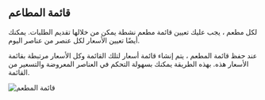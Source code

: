 ## قائمة المطاعم

لكل مطعم ، يجب عليك تعيين قائمة مطعم نشطة يمكن من خلالها تقديم الطلبات. يمكنك أيضًا تعيين الأسعار لكل عنصر من عناصر اليوم.

عند حفظ قائمة المطعم ، يتم إنشاء قائمة أسعار لتلك القائمة وكل الأسعار مرتبطة بقائمة الأسعار هذه. بهذه الطريقة يمكنك بسهولة التحكم في العناصر المعروضة والتسعير من القائمة.

![قائمة المطعم](https://docs.erpnext.com/files/restaurant-menu.png)